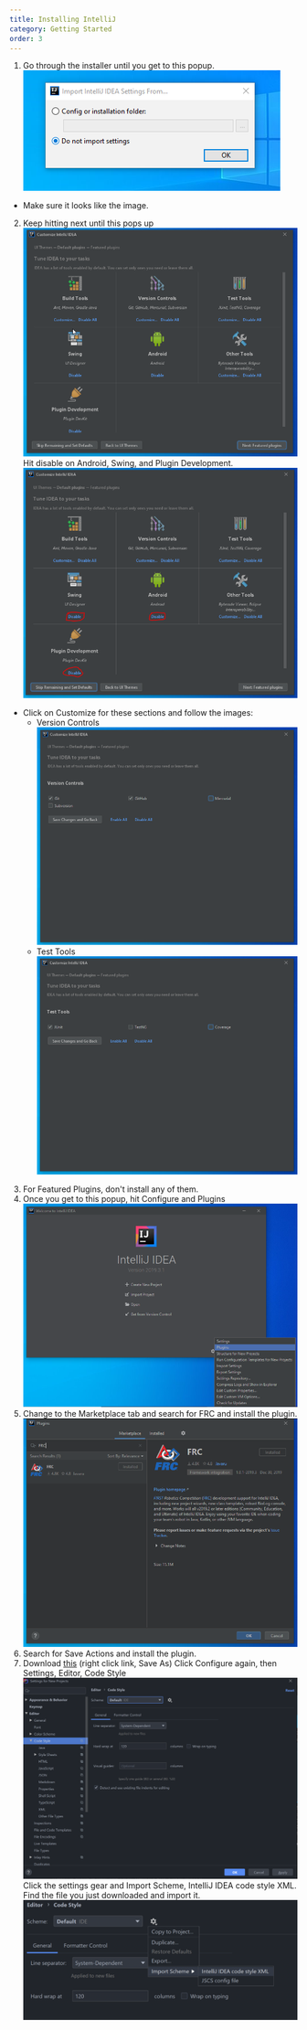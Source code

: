 ```yaml
---
title: Installing IntelliJ
category: Getting Started
order: 3
---
```

1. Go through the installer until you get to this popup.
  ![step 1](../../images/intellij/step1.PNG)
  * Make sure it looks like the image.
2. Keep hitting next until this pops up
  ![step 2](../../images/intellij/step2.PNG)
  Hit disable on Android, Swing, and Plugin Development.
  ![disabling](../../images/intellij/Disabling.PNG)

* Click on Customize for these sections and follow the images:
  * Version Controls
    ![version control](../../images/intellij/version-control.PNG)
  * Test Tools
    ![test](../../images/intellij/Testing.PNG)

3. For Featured Plugins, don't install any of them.
4. Once you get to this popup, hit Configure and Plugins
   ![plugins](../../images/intellij/Plugins.PNG)
5. Change to the Marketplace tab and search for FRC and install the plugin.
   ![frc-plugin](../../images/intellij/frc-plugin.PNG)
6. Search for Save Actions and install the plugin.
7. Download [this](https://gist.githubusercontent.com/lukemcd9/10fd4cd23724a5355fbfa8bfeff316bb/raw/5636db05d1265cf4ba8a4c047b064791d4b49783/frc-2445-code-style.xml) (right click link, Save As) Click Configure again, then Settings, Editor, Code Style
   ![code style](../../images/intellij/code-style.PNG)
   Click the settings gear and Import Scheme, IntelliJ IDEA code style XML. Find the file you just downloaded and import it.
   ![import](../../images/intellij/import.png)
